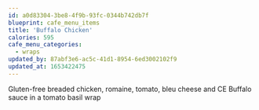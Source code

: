 ```yaml
---
id: a0d83304-3be8-4f9b-93fc-0344b742db7f
blueprint: cafe_menu_items
title: 'Buffalo Chicken'
calories: 595
cafe_menu_categories:
  - wraps
updated_by: 87abf3e6-ac5c-41d1-8954-6ed3002102f9
updated_at: 1653422475
---
```

Gluten-free breaded chicken, romaine, tomato, bleu cheese and CE Buffalo sauce in a tomato basil wrap